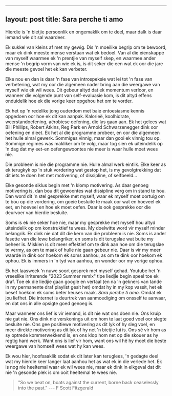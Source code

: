 
---
layout: post
title: Sara perche ti amo
---

Hierdie is 'n bietjie persoonlik en ongemaklik om te deel, maar dalk is
daar iemand wie dit sal waardeer.

Ek sukkel van kleins af met my gewig. Dis 'n moeilike begrip om te
bewoord, maar ek dink meeste mense verstaan wat ek bedoel. Van al die
eienskappe van myself waarmee ek 'n prentjie van myself skep, en waarmee
ander mense 'n begrip vorm van wie ek is, is dit seker die een wat ek
oor die jare die meeste gevoel het ek kan verbeter.

Elke nou en dan is daar 'n fase van introspeksie wat lei tot 'n fase van
verbetering, wat my oor die algemeen nader bring aan die weergawe van
myself wie ek wil wees. Dit gebeur altyd dat ek momentum verloor, en
wanneer die volgende punt van self-evaluasie kom, is dit altyd effens
onduidelik hoe ek die vorige keer opgehou het om te vorder.

Ek het op 'n redelike jong ouderdom met baie entoesiasme kennis opgedoen
oor hoe ek dit kan aanpak. Kalorieë, koolhidrate, weerstandoefening,
aërobiese oefening, die lys gaan aan. Ek het gelees wat Bill Phillips,
Robert Atkins, Reg Park en Arnold Schwarzenegger dink oor oefening en
dieet. Ek het al die programme probeer, en oor die algemeen het hulle
almal gewerk. Sommiges vinnig, maar dan gooi ek vinnig tou op. Sommige
regimes was makliker om te volg, maar tog sien ek uiteindelik op 'n dag
dat my eet-en oefengewoontes nie meer is waar hulle moet wees nie.

Die probleem is nie die programme nie. Hulle almal werk eintlik. Elke
keer as ek terugkyk op 'n stuk vordering wat gestop het, is my
gevolgtrekking dat dit iets te doen het met motivering, of dissipline,
of selfbeeld...

Elke gesonde siklus begin met 'n klomp motivering. As daar genoeg
motivering is, dan bou dit gewoontes wat dissipline verg om in stand te
hou. Dan word dit 'n stel gesprekke met myself, waar ek myself moet
oortuig om te bou op die vordering, om goeie besluite te maak oor wat en
hoeveel ek eet, en hoeveel en hoe ek moet oefen. Daar is ook gesprekke
oor die deurvoer van hierdie besluite.

Soms is ek nie seker hoe nie, maar my gesprekke met myself hou altyd
uiteindelik op om konstruktief te wees. My doelwitte word vir myself
minder belangrik. Ek dink nie dat dit die kern van die probleem is nie.
Soms is ander fasette van die lewe belangriker, en soms is dit terugslae
wat buite my beheer is. Miskien is dit meer effektief om te dink aan hoe
om die terugslae te vermy, as om te maak of hulle nie gaan gebeur nie.
Daar is vir my meer waarde in dink oor hoekom ek soms aanhou, as om te
dink oor hoekom ek ophou. Ek is immers in 'n tyd van aanhou, en wonder
oor my vorige ophou.

Ek het laasweek 'n nuwe soort gesprek met myself gehad. Youtube het 'n
vreeslike irriterende "2023 Summer remix" tipe liedjie begin speel toe
ek draf. Toe ek die liedjie gaan google en vertaal (en na 'n gekners van
tande in my permanente draf playlist gesit het) omdat hy in my kop
vassit, het ek besef hoekom ek soms beter keuses maak. *Sara perche ti
amo.* Omdat ek jou liefhet. Die internet is deurtrek van aanmoediging om
onsself te aanvaar, en dat ons in alle opsigte goed genoeg is.

Maar wanneer ons lief is vir iemand, is dit nie wat ons doen nie. Ons
kruip nie gat nie. Ons dink nie verskonings uit om hom te laat goed voel
oor slegte besluite nie. Ons gee positiewe motivering as dit lyk of hy
sleg voel, en meer direkte motivering as dit lyk of hy net 'n bietjie
lui is. Ons sê vir hom as sy optrede kommerwekkend is, en ons klop hom
net op die skouer as hy regtig hard werk. Want ons is lief vir hom, want
ons wil hê hy moet die beste weergawe van homself wees wat hy kan wees.

Ek wou hier, hoofsaaklik sodat ek dit later kan teruglees, 'n gedagte
deel wat my hierdie keer langer laat aanhou het as wat ek in die verlede
het. Ek is nog nie heeltemal waar ek wil wees nie, maar ek dink in
elkgeval dat dit nie 'n gesonde plek is om ooit heeltemal te wees nie.

> "So we beat on, boats against the current, borne back ceaselessly into
the past." --- F Scott Fitzgerald
